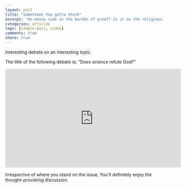 ```yaml
---
layout: post
title: "Sometimes You gotta think"
excerpt: "On whose side is the burden of proof? Is it on the religious side, or agnostic side?."
categories: articles
tags: [sample-post, video]
comments: true
share: true
---
```


Interesting debate on an interesting topic.

The title of the following debate is; "Does science refute God?"


<iframe width="560" height="315" src="https://www.youtube.com/embed/1VTMs7PSIM4" frameborder="0" allowfullscreen></iframe>

Irrespective of where you stand on the issue, You'll definitely enjoy the thought-provoking discussion. 

